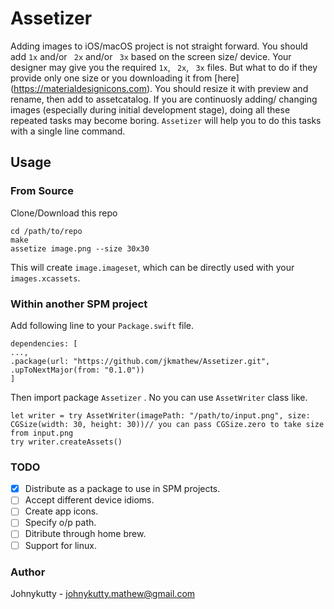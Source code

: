 # Assetizer

Adding images to iOS/macOS project is not straight forward. You should add `1x` and/or ` 2x`  and/or ` 3x`  based on the screen size/ device. Your designer may give you the required  `1x`, ` 2x`, ` 3x` files. But what to do if they provide only one size or you downloading it from [here] (https://materialdesignicons.com). You should resize it with preview and rename, then add to assetcatalog. If you are continuosly adding/ changing images (especially during initial development stage), doing all these repeated tasks may become boring. `Assetizer` will help you to do this tasks with a single line command.

## Usage

### From Source
Clone/Download this repo
```shell
cd /path/to/repo
make
assetize image.png --size 30x30
```
This will create `image.imageset`, which can  be directly used with your `images.xcassets`.

### Within another SPM project

Add following line to your `Package.swift` file.
```
dependencies: [
...,
.package(url: "https://github.com/jkmathew/Assetizer.git", .upToNextMajor(from: "0.1.0"))
]
```
Then import package `Assetizer` . No you can use `AssetWriter` class like.
```
let writer = try AssetWriter(imagePath: "/path/to/input.png", size: CGSize(width: 30, height: 30))// you can pass CGSize.zero to take size from input.png
try writer.createAssets()
```

### TODO
- [x] Distribute as a package to use in SPM projects.
- [ ] Accept different device idioms.
- [ ] Create app icons.
- [ ] Specify o/p path.
- [ ] Ditribute through home brew.
- [ ] Support for linux.

### Author
Johnykutty - johnykutty.mathew@gmail.com
